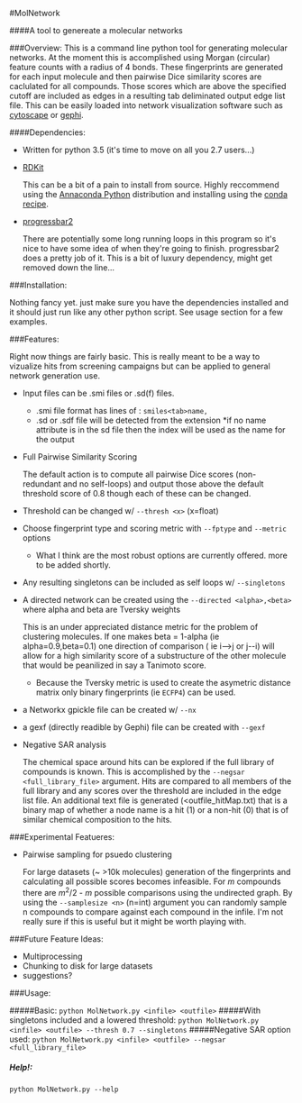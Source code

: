 #MolNetwork

####A tool to genereate a molecular networks

###Overview:
This is a command line python tool for generating molecular networks. At the moment this is accomplished using Morgan (circular) feature counts with a radius of 4 bonds. These fingerprints are generated for each input molecule and then pairwise Dice similarity scores are caclulated for all compounds. Those scores which are above the specified cutoff are included as edges in a resulting tab deliminated output edge list file. This can be easily loaded into network visualization software such as [cytoscape](http://www.cytoscape.org/) or [gephi](https://gephi.org/).

####Dependencies:
* Written for python 3.5 (it's time to move on all you 2.7 users...)
* [RDKit](http://www.rdkit.org/)

  This can be a bit of a pain to install from source. Highly reccommend using the [Annaconda Python](https://www.continuum.io/downloads) distribution and installing using the [conda recipe](http://www.rdkit.org/docs/Install.html).

* [progressbar2](https://pypi.python.org/pypi/progressbar2)

  There are potentially some long running loops in this program so it's nice to have some idea of when they're going to finish. progressbar2 does a pretty job of it. This is a bit of luxury dependency, might get removed down the line...

###Installation:

Nothing fancy yet. just make sure you have the dependencies installed and it should just run like any other python script. See usage section for a few examples. 

###Features:

Right now things are fairly basic. This is really meant to be a way to vizualize hits from screening campaigns but can be applied to general network generation use.

* Input files can be .smi files or .sd(f) files.
  * .smi file format has lines of : `smiles<tab>name,`
  * .sd or .sdf file will be detected from the extension
    *if no name attribute is in the sd file then the index will be used as the name for the output
* Full Pairwise Similarity Scoring

  The default action is to compute all pairwise Dice scores (non-redundant and no self-loops) and output those above the default threshold score of 0.8 though each of these can be changed. 

* Threshold can be changed w/ `--thresh <x>` (x=float)
* Choose fingerprint type and scoring metric with `--fptype` and `--metric` options
  * What I think are the most robust options are currently offered. more to be added shortly.
* Any resulting singletons can be included as self loops w/ `--singletons`
* A directed network can be created using the `--directed <alpha>,<beta>` where alpha and beta are Tversky weights

  This is an under appreciated distance metric for the problem of clustering molecules. If one makes beta = 1-alpha (ie alpha=0.9,beta=0.1) one direction of comparison ( ie i-->j or j--i) will allow for a high similarity score of a substructure of the other molecule that would be peanilized in say a Tanimoto score. 
    * Because the Tversky metric is used to create the asymetric distance matrix only binary fingerprints (ie `ECFP4`) can be used.
* a Networkx gpickle file can be created w/ `--nx`
* a gexf (directly readible by Gephi) file can be created with `--gexf`
  
* Negative SAR analysis

  The chemical space around hits can be explored if the full library of compounds is known. This is accomplished by the `--negsar <full_library_file>` argument. Hits are compared to all members of the full library and any scores over the threshold are included in the edge list file. An additional text file is generated (<outfile_hitMap.txt) that is a binary map of whether a node name is a hit (1) or a non-hit (0) that is of similar chemical composition to the hits.

###Experimental Featueres:

* Pairwise sampling for psuedo clustering

  For large datasets (~ >10k molecules) generation of the fingerprints and calculating all possible scores becomes infeasible. For *m* compounds there are *m*<sup>2</sup>/2 - *m* possible comparisons using the undirected graph. By using the `--samplesize <n>` (n=int) argument you can randomly sample n compounds to compare against each compound in the infile. I'm not really sure if this is useful but it might be worth playing with.

###Future Feature Ideas:

* Multiprocessing
* Chunking to disk for large datasets
* suggestions?

###Usage:

#####Basic:
`python MolNetwork.py <infile> <outfile>`
#####With singletons included and a lowered threshold:
`python MolNetwork.py <infile> <outfile> --thresh 0.7 --singletons`
#####Negative SAR option used:
`python MolNetwork.py <infile> <outfile> --negsar <full_library_file>`
##### Help!:
`python MolNetwork.py --help`
